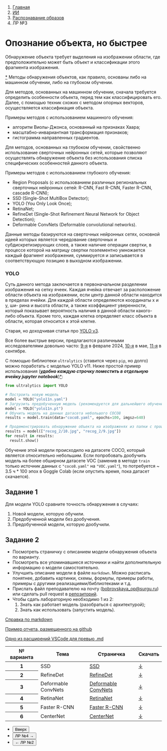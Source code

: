 <ol class="breadcrumb">
  <li class="breadcrumb-item"><a href="{{ site.baseurl }}">Главная</a></li>
  <li class="breadcrumb-item"><a href="{{ site.baseurl }}/artificial-intelligence/index.html">ИИ</a></li>
  <li class="breadcrumb-item"><a href="{{ site.baseurl }}/artificial-intelligence/pattern-recognition/index.html">Распознавание образов</a></li>
  <li class="breadcrumb-item active">ЛР №3</li>
</ol>

<nav>
  <ul></ul>
</nav>

# Опознание объекта, но быстрее

Обнаружение объекта требует выделения на изображении области, где предположительно может быть объект и классификации этого фрагмента изображения.

[*](https://libeldoc.bsuir.by/bitstream/123456789/43782/1/Verkhov_Metody.pdf)
Методы обнаружения объектов, как правило, основаны либо на машинном обучении, либо на глубоком обучении.

Для методов, основанных на машинном обучении, сначала требуется определить особенности объекта, перед тем как классифицировать его. Далее, с помощью техник схожих с методом опорных векторов, осуществляется классификация объекта.

Примеры методов с использованием машинного обучения:
* алгоритм Виолы-Джонса, основанный на признаках Хаара;
* масштабно-инвариантная трансформация признаков;
* гистограмма направленных градиентов.


Для методов, основанных на глубоком обучении, свойственно использование сверточных нейронных сетей, которые позволяют осуществлять обнаружение объекта без использования списка специфических особенностей данного объекта.

Примеры методов с использованием глубокого обучения:
* Region Proposals (с использованием различных региональных сверточных нейронных сетей: R-CNN, Fast R-CNN, Faster R-CNN, cascade R-CNN);
* SSD (Single-Shot MultiBox Detector);
* YOLO (You Only Look Once);
* RetinaNet;
* RefineDet (Single-Shot Refinement Neural Network for Object Detection);
* Deformable ConvNets (Deformable convolutional networks).

Данные методы базируются на сверточных нейронных сетях, основной идеей которых является чередование сверточных и субдискретизирующих слоев, а также наличие операции свертки, в процессе которой на матрицу свертки поэлементно умножается каждый фрагмент изображения, суммируется и записывается в соответствующую позицию в выходном изображении.




### YOLO

Суть данного метода заключается в первоначальном разделении изображения на сетку ячеек.
Каждая ячейка отвечает за расположение области объекта на изображении, если центр данной
области находится в пределах ячейки. Для каждой области определяются координаты x и y, ши-
рина и высота области, а также коэффициент уверенности, который показывает вероятность
наличия в данной области какого-либо объекта. Кроме того, каждая клетка определяет класс
объекта в области, которая относится к этой клетке.

Старая, но доходчивая статья про [YOLO v3](https://proglib.io/p/raspoznavanie-obektov-s-pomoshchyu-yolo-v3-na-tensorflow-2-0-2020-11-08).

Все более выстрые версии, предлагаются различными исследователями довольно часто: [9-я](https://viso.ai/computer-vision/yolov9/) в феврале 2024, [10-я](https://blog.roboflow.com/deploy-yolov10-model/) в мае, [11-я](https://www.ultralytics.com/ru/blog/ultralytics-yolo11-has-arrived-redefine-whats-possible-in-ai) в сентябре.

С помощью библиотеки `ultralytics` (ставится через `pip`, но долго) можно поработать с моделью YOLO v11.
Ниже простой пример использования (***удобно каждую строчку поместить в отдельную ячейку jupyter notebook***)[*](https://docs.ultralytics.com/quickstart/#use-ultralytics-with-python):

```python
from ultralytics import YOLO

# Построить новую модель
model = YOLO("yolo11n.yaml")
# Загрузить предобученную модель (рекомендуется для дальнейшего обучения)
model = YOLO("yolo11n.pt")
# Обучить модель на данных датасета небольшого COCO8
results = model.train(data="coco8.yaml", epochs=100, imgsz=640)

# Продемонстрировать обнаружение объекта на изображенях из папки с прошлой лабы
results = model(["recog_2/10.jpg", "recog_2/9.jpg"])
for result in results:
  result.show()
```

Обучение этой модели происходило на датасете COCO, который является относительно небольшим.
Если попробовать дообучить модель на более обширном датасете VOC (заменив в методе `train`  только источник данных с `"coco8.yaml"` на `"VOC.yaml"`), то потребуется ~ 3.5 ч * 100 эпох в Goggle Colab (если опустить время, пока датасет скачается).

## Задание 1

Для модели YOLO сравните точность обнаружения в случаях:
1. Новой модели, которую обучили.
1. Предобученной модели без дообучения.
1. Предобученной модели, которую дообучили.

## Задание 2

* Посмотреть страничку с описанием модели обнаружения объекта по варианту.
* Посмотреть все упоминавшиеся источники и найти дополнительную  информацию о модели самостоятельно.
* Улучшить описание модели в файле `markdown`. Можно расписать понятнее, добавить картинки, схемы, формулы, примеры работы, примеры с другими реализациями/библиотеками и т.д. 
* Прислать файл преподавателю на почту (bobrovskaya_op@surgu.ru) или сделать pull request в [репозиторий](https://github.com/Ol333/hate-arising-labs).
* Чтобы сдать лабораторную необходимо 1 из 2:
  1. Знать как работает модель (разобраться с архитектурой);
  2. Знать как использовать (запустить модель).

[Справка по markdown](https://doka.guide/tools/markdown/)

[Пример отчета, размещенного на github](https://github.com/still-coding/report_demo)

[Одно из расширений VSCode для превью .md](https://marketplace.visualstudio.com/items?itemName=shd101wyy.markdown-preview-enhanced)


<div class="table-responsive">
<table class="table table-hover border-primary  table-bordered ">
  <thead>
    <tr class="table-dark">
      <th scope="col">№ варианта</th>
      <th scope="col">Тема</th>
      <th scope="col">Страничка</th>
      <th scope="col">Скачать</th>
    </tr>
  </thead>
  <tbody>
    <tr>
      <th scope="row">1</th>
      <td>SSD</td>
      <td><a href="{{ site.baseurl }}/artificial-intelligence/pattern-recognition/labs/lab3_data/SSD.html" target="_blank">SSD</a></td>
      <td><a href="{{ site.baseurl }}/artificial-intelligence/pattern-recognition/labs/lab3_data/SSD.md" download>↓</a></td>
    </tr>
    <tr>
      <th scope="row">2</th>
      <td>RefineDet</td>
      <td><a href="{{ site.baseurl }}/artificial-intelligence/pattern-recognition/labs/lab3_data/RefineDet.html" target="_blank">RefineDet</a></td>
      <td><a href="{{ site.baseurl }}/artificial-intelligence/pattern-recognition/labs/lab3_data/RefineDet.md" download>↓</a></td>
    </tr>
    <tr>
      <th scope="row">3</th>
      <td>Deformable ConvNets</td>
      <td><a href="{{ site.baseurl }}/artificial-intelligence/pattern-recognition/labs/lab3_data/DCN.html" target="_blank">Deformable ConvNets</a></td>
      <td><a href="{{ site.baseurl }}/artificial-intelligence/pattern-recognition/labs/lab3_data/DCN.md" download>↓</a></td>
    </tr>
    <tr>
      <th scope="row">4</th>
      <td>RetinaNet</td>
      <td><a href="{{ site.baseurl }}/artificial-intelligence/pattern-recognition/labs/lab3_data/RetinaNet.html" target="_blank">RetinaNet</a></td>
      <td><a href="{{ site.baseurl }}/artificial-intelligence/pattern-recognition/labs/lab3_data/RetinaNet.md" download>↓</a></td>
    </tr>
    <tr>
      <th scope="row">5</th>
      <td>Faster R-CNN</td>
      <td><a href="{{ site.baseurl }}/artificial-intelligence/pattern-recognition/labs/lab3_data/FasterRCNN.html" target="_blank">Faster R-CNN</a></td>
      <td><a href="{{ site.baseurl }}/artificial-intelligence/pattern-recognition/labs/lab3_data/FasterRCNN.md" download>↓</a></td>
    </tr>
    <tr>
      <th scope="row">6</th>
      <td>CenterNet</td>
      <td><a href="{{ site.baseurl }}/artificial-intelligence/pattern-recognition/labs/lab3_data/CenterNet.html" target="_blank">CenterNet</a></td>
      <td><a href="{{ site.baseurl }}/artificial-intelligence/pattern-recognition/labs/lab3_data/CenterNet.md" download>↓</a></td>
    </tr>
   </tbody>
</table>
</div>

<div class="row">
  <div class="col-lg-12">
    <ul class="list-unstyled">
      <li class="float-end">
        <button type="button" class="btn btn-outline-primary" onclick="window.location.href='#опознание-объекта-но-быстрее';">Вверх</button>
      </li>
      <li  class="float-end">
       <button type="button" class="btn btn-primary" onclick="window.location.href='{{ site.baseurl }}/artificial-intelligence/pattern-recognition/labs/lab4.html';">ЛР №4 →</button>
     </li>
      <li>
        <button type="button" class="btn btn-primary" onclick="window.location.href='{{ site.baseurl }}/artificial-intelligence/pattern-recognition/labs/lab2.html';">← ЛР №2</button>
      </li>
    </ul>
  </div>
</div>